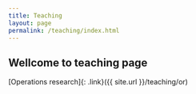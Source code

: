 ```yaml
---
title: Teaching
layout: page
permalink: /teaching/index.html
---
```


## Wellcome to teaching page

[Operations research]{: .link}({{ site.url }}/teaching/or)
